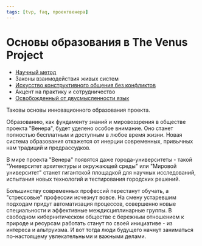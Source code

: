 ```yaml
---
tags: [tvp, faq, проектвенера]
---
```

# Основы образования в The Venus Project

- [Научный метод](Научный%20метод.md)
- Законы взаимодействия живых систем
- [Искусство конструктивного общения без конфликтов](Общая%20Семантика.md)
- Акцент на практику и сотрудничество
- [Освобожденный от двусмысленности язык](Общая%20Семантика.md)

Таковы основы инновационного образования проекта.

Образованию, как фундаменту знаний и мировоззрения в обществе проекта "Венера", будет уделено особое внимание. Оно станет полностью бесплатным и доступным в любое время жизни. Новая система образования откажется от инерции современных, привычных нам традиций и предрассудков.

В мире проекта "Венера" появятся даже города-университеты - такой "Университет архитектуры и окружающей среды" или "Мировой университет" станет гигантской площадкой для научных исследований, испытания новых технологий и тестирования городских решений.

Большинству современных профессий перестанут обучать, а "стрессовые" профессии исчезнут вовсе. На смену устаревшим подходам придут автоматизация процессов, совершенно новые специальности и эффективные междисциплинарные группы. В свободном кибернитическом обществе с бережным отношением к природе и ресурсам работать станут по своей инициативе - из интереса и альтруизма. И вот тогда люди будущего начнут заниматься по-настоящему увлекательными и важными делами.
